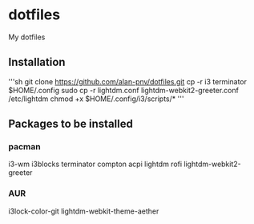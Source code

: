 # dotfiles
My dotfiles

## Installation
'''sh
git clone https://github.com/alan-pnv/dotfiles.git
cp -r i3 terminator $HOME/.config
sudo cp -r lightdm.conf  lightdm-webkit2-greeter.conf /etc/lightdm
chmod +x $HOME/.config/i3/scripts/*
'''

## Packages to be installed
### pacman
i3-wm i3blocks terminator compton acpi lightdm rofi lightdm-webkit2-greeter 
### AUR
i3lock-color-git lightdm-webkit-theme-aether 
